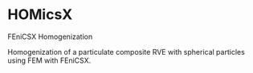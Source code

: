# HOMicsX
FEniCSX Homogenization

Homogenization of a particulate composite RVE with spherical particles using FEM with FEniCSX.
